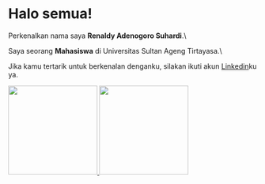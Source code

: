 # Halo semua! 

Perkenalkan nama saya **Renaldy Adenogoro Suhardi**.\

Saya seorang **Mahasiswa** di Universitas Sultan Ageng Tirtayasa.\

Jika kamu tertarik untuk berkenalan denganku, silakan ikuti akun [Linkedin](https://www.linkedin.com/in/renaldy-adenogoro-5a855b229/)ku ya.

<p align="left">
<a href="https://github.com/renaldyas23/">
  <img height="180em" src="https://github-readme-stats-eight-theta.vercel.app/api?username=renaldyas23&show_icons=true&theme=algolia&include_all_commits=true&count_private=true"/>
  <img height="180em" src="https://github-readme-stats-eight-theta.vercel.app/api/top-langs/?username=renaldyas23&layout=compact&langs_count=8&theme=algolia"/>
</a>
</p>
